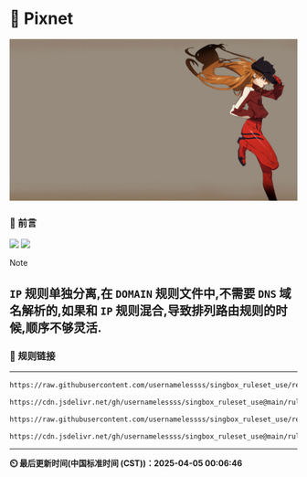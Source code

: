 
# 🧸 Pixnet
![](https://raw.githubusercontent.com/usernamelessss/picture-bed/main/images/202504042256831.jpg)
### 📣 前言
![](https://shields.io/badge/-移除重复规则-ff69b4) ![](https://shields.io/badge/-IP&nbsp;规则单独存放不与&nbsp;DOMAIN&nbsp;等混合-green)
> [!NOTE]
**`IP` 规则单独分离,在 `DOMAIN` 规则文件中,不需要 `DNS` 域名解析的,如果和 `IP` 规则混合,导致排列路由规则的时候,顺序不够灵活.**
---

###  🔗 规则链接
---

```url
https://raw.githubusercontent.com/usernamelessss/singbox_ruleset_use/refs/heads/main/rule/Pixnet/Pixnet_No_IP.json
```

```url
https://cdn.jsdelivr.net/gh/usernamelessss/singbox_ruleset_use@main/rule/Pixnet/Pixnet_No_IP.json
```

```url
https://raw.githubusercontent.com/usernamelessss/singbox_ruleset_use/refs/heads/main/rule/Pixnet/Pixnet_No_IP.srs
```

```url
https://cdn.jsdelivr.net/gh/usernamelessss/singbox_ruleset_use@main/rule/Pixnet/Pixnet_No_IP.srs
```

---
**⏲️ 最后更新时间(中国标准时间 (CST))：2025-04-05 00:06:46**